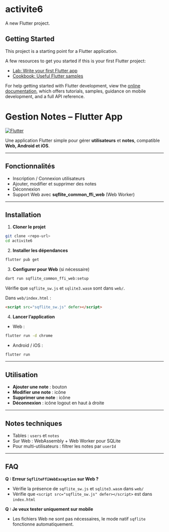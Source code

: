 # activite6

A new Flutter project.

## Getting Started

This project is a starting point for a Flutter application.

A few resources to get you started if this is your first Flutter project:

- [Lab: Write your first Flutter app](https://docs.flutter.dev/get-started/codelab)
- [Cookbook: Useful Flutter samples](https://docs.flutter.dev/cookbook)

For help getting started with Flutter development, view the
[online documentation](https://docs.flutter.dev/), which offers tutorials,
samples, guidance on mobile development, and a full API reference.

# Gestion Notes – Flutter App

[![Flutter](https://img.shields.io/badge/Flutter-3.13-blue.svg)](https://flutter.dev/)

Une application Flutter simple pour gérer **utilisateurs** et **notes**, compatible **Web, Android et iOS**.

---

## Fonctionnalités

* Inscription / Connexion utilisateurs
* Ajouter, modifier et supprimer des notes
* Déconnexion
* Support Web avec **sqflite\_common\_ffi\_web** (Web Worker)

---

## Installation

1. **Cloner le projet**

```bash
git clone <repo-url>
cd activite6
```

2. **Installer les dépendances**

```bash
flutter pub get
```

3. **Configurer pour Web** (si nécessaire)

```bash
dart run sqflite_common_ffi_web:setup
```

Vérifie que `sqflite_sw.js` et `sqlite3.wasm` sont dans `web/`.

Dans `web/index.html` :

```html
<script src="sqflite_sw.js" defer></script>
```

4. **Lancer l’application**

* Web :

```bash
flutter run -d chrome
```

* Android / iOS :

```bash
flutter run
```

---

## Utilisation

* **Ajouter une note** : bouton 
* **Modifier une note** : icône 
* **Supprimer une note** : icône 
* **Déconnexion** : icône logout en haut à droite

---

## Notes techniques

* Tables : `users` et `notes`
* Sur Web : WebAssembly + Web Worker pour SQLite
* Pour multi-utilisateurs : filtrer les notes par `userId`

---

## FAQ

**Q : Erreur `SqfliteFfiWebException` sur Web ?**

* Vérifie la présence de `sqflite_sw.js` et `sqlite3.wasm` dans `web/`
* Vérifie que `<script src="sqflite_sw.js" defer></script>` est dans `index.html`

**Q : Je veux tester uniquement sur mobile**

* Les fichiers Web ne sont pas nécessaires, le mode natif `sqflite` fonctionne automatiquement.
